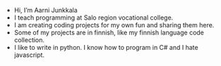 - Hi, I’m Aarni Junkkala
- I teach programming at Salo region vocational college.
- I am creating coding projects for my own fun and sharing them here.
- Some of my projects are in finnish, like my finnish language code collection.
- I like to write in python. I know how to program in C# and I hate javascript.
